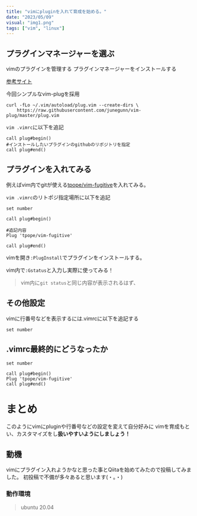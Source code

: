 ```yaml
---
title: "vimにpluginを入れて育成を始める。"
date: "2023/05/09"
visual: "img1.png"
tags: ["vim", "linux"]
---
```


## プラグインマネージャーを選ぶ

vimのプラグインを管理する
プラグインマネージャーをインストールする

[参考サイト](https://qiita.com/kumamo-n/items/ddbb4fbe073873d90bba)

今回シンプルなvim-plugを採用

```
curl -fLo ~/.vim/autoload/plug.vim --create-dirs \
    https://raw.githubusercontent.com/junegunn/vim-plug/master/plug.vim
```

`vim .vimrc`に以下を追記

```
call plug#begin()
#インストールしたいプラグインのgithubのリポジトリを指定
call plug#end()
```

## プラグインを入れてみる

例えばvim内でgitが使える[tpope/vim-fugitive](https://github.com/tpope/vim-fugitive)を入れてみる。

`vim .vimrc`のリトポジ指定場所に以下を追記

```
set number

call plug#begin()

#追記内容
Plug 'tpope/vim-fugitive'

call plug#end()
```

vimを開き`:PlugInstall`でプラグインをインストールする。

vim内で`:Gstatus`と入力し実際に使ってみる！
> vim内に`git status`と同じ内容が表示されるはず、

## その他設定

vimに行番号などを表示するには.vimrcに以下を追記する

```
set number
```

## .vimrc最終的にどうなったか

```
set number

call plug#begin()
Plug 'tpope/vim-fugitive'
call plug#end()
```

# まとめ
このようにvimにpluginや行番号などの設定を変えて自分好みに
vimを育成もとい、カスタマイズをし**扱いやすいようにしましょう！**

## 動機
vimにプラグイン入れようかなと思った事とQiitaを始めてみたので投稿してみました。
初投稿で不備が多々あると思います(・。・)

### 動作環境
> ubuntu 20.04

